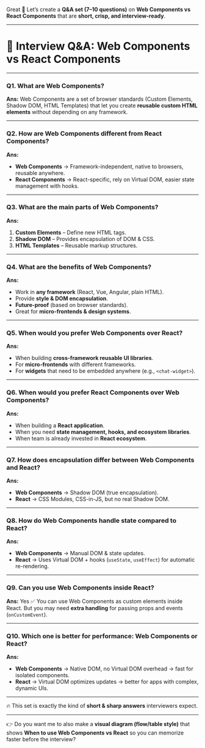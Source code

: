 Great 🚀 Let’s create a **Q\&A set (7–10 questions)** on **Web Components vs React Components** that are **short, crisp, and interview-ready**.

---

# 🔑 Interview Q\&A: Web Components vs React Components

---

### **Q1. What are Web Components?**

**Ans:** Web Components are a set of browser standards (Custom Elements, Shadow DOM, HTML Templates) that let you create **reusable custom HTML elements** without depending on any framework.

---

### **Q2. How are Web Components different from React Components?**

**Ans:**

- **Web Components** → Framework-independent, native to browsers, reusable anywhere.
- **React Components** → React-specific, rely on Virtual DOM, easier state management with hooks.

---

### **Q3. What are the main parts of Web Components?**

**Ans:**

1. **Custom Elements** – Define new HTML tags.
2. **Shadow DOM** – Provides encapsulation of DOM & CSS.
3. **HTML Templates** – Reusable markup structures.

---

### **Q4. What are the benefits of Web Components?**

**Ans:**

- Work in **any framework** (React, Vue, Angular, plain HTML).
- Provide **style & DOM encapsulation**.
- **Future-proof** (based on browser standards).
- Great for **micro-frontends & design systems**.

---

### **Q5. When would you prefer Web Components over React?**

**Ans:**

- When building **cross-framework reusable UI libraries**.
- For **micro-frontends** with different frameworks.
- For **widgets** that need to be embedded anywhere (e.g., `<chat-widget>`).

---

### **Q6. When would you prefer React Components over Web Components?**

**Ans:**

- When building a **React application**.
- When you need **state management, hooks, and ecosystem libraries**.
- When team is already invested in **React ecosystem**.

---

### **Q7. How does encapsulation differ between Web Components and React?**

**Ans:**

- **Web Components** → Shadow DOM (true encapsulation).
- **React** → CSS Modules, CSS-in-JS, but no real Shadow DOM.

---

### **Q8. How do Web Components handle state compared to React?**

**Ans:**

- **Web Components** → Manual DOM & state updates.
- **React** → Uses Virtual DOM + hooks (`useState`, `useEffect`) for automatic re-rendering.

---

### **Q9. Can you use Web Components inside React?**

**Ans:**
Yes ✅ You can use Web Components as custom elements inside React. But you may need **extra handling** for passing props and events (`onCustomEvent`).

---

### **Q10. Which one is better for performance: Web Components or React?**

**Ans:**

- **Web Components** → Native DOM, no Virtual DOM overhead → fast for isolated components.
- **React** → Virtual DOM optimizes updates → better for apps with complex, dynamic UIs.

---

🔥 This set is exactly the kind of **short & sharp answers** interviewers expect.

---

👉 Do you want me to also make a **visual diagram (flow/table style)** that shows **When to use Web Components vs React** so you can memorize faster before the interview?
